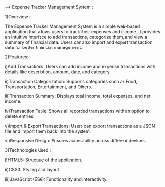 --> Expense Tracker Management System :

1)Overview :

The Expense Tracker Management System is a simple web-based application that allows users to track their expenses and income. It provides an intuitive interface to add transactions, categorize them, and view a summary of financial data. Users can also import and export transaction data for better financial management.

2)Features:

i)Add Transactions: Users can add income and expense transactions with details like description, amount, date, and category.

ii)Transaction Categorization: Supports categories such as Food, Transportation, Entertainment, and Others.

iii)Transaction Summary: Displays total income, total expenses, and net income.

iv)Transaction Table: Shows all recorded transactions with an option to delete entries.

v)Import & Export Transactions: Users can export transactions as a JSON file and import them back into the system.

vi)Responsive Design: Ensures accessibility across different devices.

3)Technologies Used :

i)HTML5: Structure of the application.

ii)CSS3: Styling and layout.

iii)JavaScript (ES6): Functionality and interactivity.
